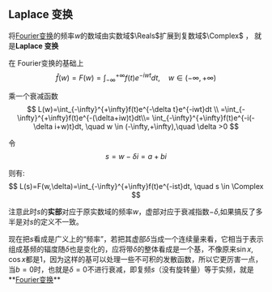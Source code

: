 ## Laplace 变换

将[Fourier变换](math/analys/fourier.md)的频率$w$的数域由实数域$\Reals$扩展到复数域$\Complex$
， 就是**Laplace 变换**

在 Fourier变换的基础上
$$
\hat{f}(w)=F(w)=\int_{-\infty}^{+\infty}f(t)e^{-iwt}dt, \quad w \in (-\infty,+\infty)
$$

乘一个衰减函数
$$
L(w)=\int_{-\infty}^{+\infty}f(t)e^{-\delta t}e^{-iwt}dt \\ =\int_{-\infty}^{+\infty}f(t)e^{-(\delta+iw)t}dt\\= \int_{-\infty}^{+\infty}f(t)e^{-i(-\delta i+w)t}dt, \quad w \in (-\infty,+\infty),\quad \delta >0
$$

令
$$s=w-\delta i=a+bi$$

则有:
$$
L(s)=F(w,\delta)=\int_{-\infty}^{+\infty}f(t)e^{-ist}dt, \quad s \in \Complex
$$

注意此时$s$的**实部**对应于原实数域的频率$w$，虚部对应于衰减指数$-\delta$,如果搞反了多半是对$s$的定义不一致。

现在把$s$看成是广义上的“频率”，若把其虚部$\delta$当成一个连续量来看，它相当于表示组成基频的辐度随$\delta$也是变化的，应将带$\delta$的整体看成是一个基，不像原来$\sin x,\cos x$都是$1$，因为这样的基可以处理一些不可积的发散函数，所以它更厉害一点，当$b=0$时，也就是$\delta=0$不进行衰减，即复频$s$（没有旋转量）等于实频，就是**[Fourier变换](math/analys/fourier.md)**
